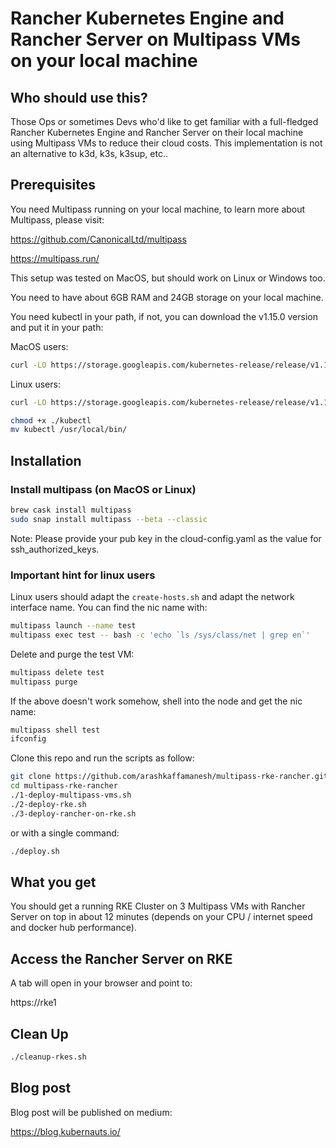# Rancher Kubernetes Engine and Rancher Server on Multipass VMs on your local machine

## Who should use this?

Those Ops or sometimes Devs who'd like to get familiar with a full-fledged Rancher Kubernetes Engine and Rancher Server on their local machine using Multipass VMs to reduce their cloud costs. This implementation is not an alternative to k3d, k3s, k3sup, etc..

## Prerequisites

You need Multipass running on your local machine, to learn more about Multipass, please visit:

https://github.com/CanonicalLtd/multipass

https://multipass.run/

This setup was tested on MacOS, but should work on Linux or Windows too.

You need to have about 6GB RAM and 24GB storage on your local machine.

You need kubectl in your path, if not, you can download the v1.15.0 version and put it in your path:

MacOS users:

```bash
curl -LO https://storage.googleapis.com/kubernetes-release/release/v1.15.0/bin/darwin/amd64/kubectl
```

Linux users:

```bash
curl -LO https://storage.googleapis.com/kubernetes-release/release/v1.15.0/bin/linux/amd64/kubectl
```

```bash
chmod +x ./kubectl
mv kubectl /usr/local/bin/
```

## Installation

### Install multipass (on MacOS or Linux)

```bash
brew cask install multipass
sudo snap install multipass --beta --classic
```

Note: Please provide your pub key in the cloud-config.yaml as the value for ssh_authorized_keys.

### Important hint for linux users

Linux users should adapt the `create-hosts.sh` and adapt the network interface name. You can find the nic name with:

```bash
multipass launch --name test
multipass exec test -- bash -c 'echo `ls /sys/class/net | grep en`'
```

Delete and purge the test VM:

```bash
multipass delete test
multipass purge
```

If the above doesn't work somehow, shell into the node and get the nic name:

```bash
multipass shell test
ifconfig
```

Clone this repo and run the scripts as follow:

```bash
git clone https://github.com/arashkaffamanesh/multipass-rke-rancher.git
cd multipass-rke-rancher
./1-deploy-multipass-vms.sh
./2-deploy-rke.sh
./3-deploy-rancher-on-rke.sh
```

or with a single command:

```bash
./deploy.sh
```

## What you get

You should get a running RKE Cluster on 3 Multipass VMs with Rancher Server on top in about 12 minutes (depends on your CPU / internet speed and docker hub performance).

## Access the Rancher Server on RKE

A tab will open in your browser and point to:

https://rke1

## Clean Up

```bash
./cleanup-rkes.sh
```

## Blog post

Blog post will be published on medium:

https://blog.kubernauts.io/



